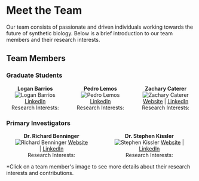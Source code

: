 # Meet the Team

Our team consists of passionate and driven individuals working towards the future of synthetic biology. Below is a brief introduction to our team members and their research interests.

## Team Members

### Graduate Students

<link rel="stylesheet" type="text/css" href="../../assets/css/main.css">

<div style="display: flex; justify-content: space-around; align-items: center; gap: 20px;">

  <div style="text-align: center; width: 200px;">
    <a href="logan.html" style="text-decoration: none; color: inherit;">
      <strong>Logan Barrios</strong><br>
      <img class="team-member" src="../../assets/loganbarrios.png" alt="Logan Barrios">
    </a>
    <br>
    <a href="https://www.linkedin.com/in/logan-barrios-a7b141191/">LinkedIn</a><br>
    Research Interests:
  </div>


  <div style="text-align: center; width: 200px;">
  <a href='pedro.html' style="text-decoration: none; color: inherit;">
      <strong>Pedro Lemos</strong><br>
      <img class="team-member" src="../../assets/lemosheadshot.png" alt="Pedro Lemos"> 
    </a>
    <a href="https://www.linkedin.com/in/pedro-albuquerque-lemos/">LinkedIn</a><br>
    Research Interests:
  </div>

  <div style="text-align: center; width: 200px;">
  <a href="zac.html" style="text-decoration: none; color: inherit;">
    <strong>Zachary Caterer</strong><br>
      <img class="team-member" src="../../assets/Zach%20Caterer-DSC_0722.jpg" alt="Zachary Caterer">
    </a>
    <a href="http://caterer-z-t.github.io">Website</a> | <a href="https://www.linkedin.com/in/zacharytcaterer/">LinkedIn</a><br>
    Research Interests:
  </div>

</div>

### Primary Investigators

<div style="display: flex; justify-content: space-around; align-items: center; gap: 20px;">

  <div style="text-align: center; width: 200px;">
  <a href="richard.html" style="text-decoration: none; color: inherit;">
    <strong>Dr. Richard Benninger</strong><br>
      <img class="team-member" src="../../assets/benninger-001_2.jpg" alt="Richard Benninger"> 
    </a>
    <a href="https://www.benningerlab.com/">Website</a> | <a href="https://www.linkedin.com/in/richard-benninger-451a083/">LinkedIn</a><br>
    Research Interests:
  </div>

  <div style="text-align: center; width: 200px;">
  <a href="stephen.html" style="text-decoration: none; color: inherit;">
    <strong>Dr. Stephen Kissler</strong><br>
      <img class="team-member" src="../../assets/headshot_hsph_2.jpg" alt="Stephen Kissler"> 
    </a>
    <a href="https://kisslerlab.github.io/people/StephenKissler/">Website</a> | <a href="https://www.linkedin.com/in/stephen-kissler-1704a4182/">LinkedIn</a><br>
    Research Interests:
  </div>

</div>

*Click on a team member's image to see more details about their research interests and contributions.

<style>
@import url('../../assets/css/main.css');
</style>